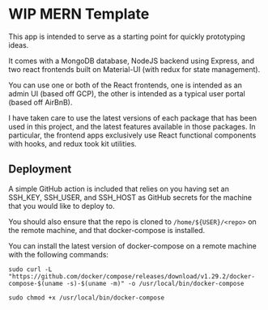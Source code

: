 # WIP MERN Template

This app is intended to serve as a starting point for quickly prototyping ideas.

It comes with a MongoDB database, NodeJS backend using Express, and two react frontends built on Material-UI (with redux for state management).

You can use one or both of the React frontends, one is intended as an admin UI (based off GCP), the other is intended as a typical user portal (based off AirBnB).

I have taken care to use the latest versions of each package that has been used in this project, and the latest features available in those packages.  In particular, the frontend apps exclusively use React functional components with hooks, and redux took kit utilities.

## Deployment

A simple GitHub action is included that relies on you having set an SSH_KEY, SSH_USER, and SSH_HOST as GitHub secrets for the machine that you would like to deploy to.

You should also ensure that the repo is cloned to `/home/${USER}/<repo>` on the remote machine, and that docker-compose is installed.

You can install the latest version of docker-compose on a remote machine with the following commands:

```
sudo curl -L "https://github.com/docker/compose/releases/download/v1.29.2/docker-compose-$(uname -s)-$(uname -m)" -o /usr/local/bin/docker-compose

sudo chmod +x /usr/local/bin/docker-compose
```
